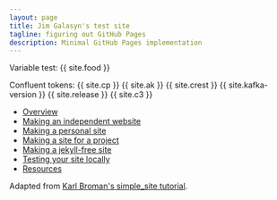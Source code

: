 ```yaml
---
layout: page
title: Jim Galasyn's test site
tagline: figuring out GitHub Pages
description: Minimal GitHub Pages implementation
---
```


Variable test: {{ site.food }}

Confluent tokens:
{{ site.cp }}
{{ site.ak }}
{{ site.crest }}
{{ site.kafka-version }}
{{ site.release }}
{{ site.c3 }}

- [Overview](pages/overview.html)
- [Making an independent website](pages/independent_site.html)
- [Making a personal site](pages/user_site.html)
- [Making a site for a project](pages/project_site.html)
- [Making a jekyll-free site](pages/nojekyll.html)
- [Testing your site locally](pages/local_test.html)
- [Resources](pages/resources.html)

Adapted from [Karl Broman's simple_site tutorial](https://github.com/kbroman/simple_site).
